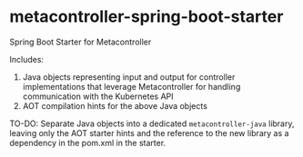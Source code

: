 # metacontroller-spring-boot-starter

Spring Boot Starter for Metacontroller

Includes:
1. Java objects representing input and output for controller implementations that leverage Metacontroller for handling communication with the Kubernetes API
2. AOT compilation hints for the above Java objects

TO-DO:
Separate Java objects into a dedicated `metacontroller-java` library,
leaving only the AOT starter hints and the reference to the new library
as a dependency in the pom.xml in the starter.